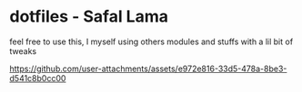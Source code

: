 # dotfiles - Safal Lama
feel free to use this, I myself using others modules and stuffs with a lil bit of tweaks


https://github.com/user-attachments/assets/e972e816-33d5-478a-8be3-d541c8b0cc00

